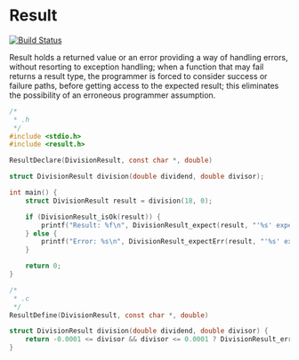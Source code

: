# Result

[![Build Status](https://travis-ci.org/daddinuz/result.svg?branch=master)](https://travis-ci.org/daddinuz/result)

Result holds a returned value or an error providing a way of handling errors, without resorting to exception handling; 
when a function that may fail returns a result type, the programmer is forced to consider success or failure paths, 
before getting access to the expected result; this eliminates the possibility of an erroneous programmer assumption.

```c
/*
 * .h
 */
#include <stdio.h>
#include <result.h>

ResultDeclare(DivisionResult, const char *, double)

struct DivisionResult division(double dividend, double divisor);

int main() {
    struct DivisionResult result = division(18, 0);

    if (DivisionResult_isOk(result)) {
        printf("Result: %f\n", DivisionResult_expect(result, "'%s' expected a number", __TRACE__));
    } else {
        printf("Error: %s\n", DivisionResult_expectErr(result, "'%s' expected an error", __TRACE__));
    }

    return 0;
}

/*
 * .c
 */
ResultDefine(DivisionResult, const char *, double)

struct DivisionResult division(double dividend, double divisor) {
    return -0.0001 <= divisor && divisor <= 0.0001 ? DivisionResult_err("division by zero") : DivisionResult_ok(dividend / divisor);
}
```
